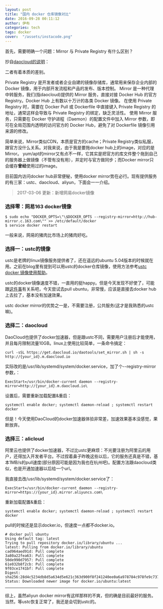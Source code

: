 ```yaml
---
layout: post
title: "国内 docker 仓库镜像对比"
date: 2016-09-28 00:11:12
author: 伊布
categories: tech
tags: docker
cover:  "/assets/instacode.png"
---
```




首先，需要明确一个问题：Mirror 与 Private Registry 有什么区别？

抄自[daocloud的说明](http://docs.daocloud.io/faq/what-is-daocloud-accelerator)：

二者有着本质的差别。

Private Registry 是开发者或者企业自建的镜像存储库，通常用来保存企业内部的 Docker 镜像，用于内部开发流程和产品的发布、版本控制。
Mirror 是一种代理中转服务，我们(指daocloud)提供的 Mirror 服务，直接对接 Docker Hub 的官方 Registry。Docker Hub 上有数以十万计的各类 Docker 镜像。
在使用 Private Registry 时，需要在 Docker Pull 或 Dockerfile 中直接键入 Private Registry 的地址，通常这样会导致与 Private Registry 的绑定，缺乏灵活性。
使用 Mirror 服务，只需要在 Docker 守护进程（Daemon）的配置文件中加入 Mirror 参数，即可在全局范围内透明的访问官方的 Docker Hub，避免了对 Dockerfile 镜像引用来源的修改。

简单来说，Mirror类似CDN，本质是官方的cache；Private Registry类似私服，跟官方没什么关系。对我来说，由于我是要拖docker hub上的image，对应的是Mirror。
yum/apt的mirror又有点不一样，它其实是把官方的库文件整个拖到自己的服务器上做镜像（不管有没有用），并定时与官方做同步；而Docker mirror只会缓存**曾经**使用过的image。

目前国内访问docker hub非常便秘，使用docker mirror势在必行。现有提供服务的有三家：ustc、daocloud、aliyun，下面会一一介绍。

> 2017-03-06 更新：新增网易docker镜像

### 选择零：网易163 docker镜像

```
$ sudo echo "DOCKER_OPTS=\"\$DOCKER_OPTS --registry-mirror=http://hub-mirror.c.163.com\"" >> /etc/default/docker
$ service docker restart
```

一般来说，网易的猪肉比市场上的猪肉好吃。

### 选择一：ustc的镜像

ustc是老牌的linux镜像服务提供者了，还在遥远的ubuntu 5.04版本的时候就在用。之前在blog里有提到可以用ustc的docker仓库镜像，使用方法参考[ustc docker 镜像使用帮助](https://lug.ustc.edu.cn/wiki/mirrors/help/docker)。

ustc的docker镜像速度不错，一直用的挺happy。但是今天发现不好使了，可能跟[这件事](https://servers.blog.ustc.edu.cn/2016/09/mirrors-down-during-raid-rebuilding/)有关系吧，今天尝试去pull ubuntu，非常慢，应该是直接去docker hub上去拉了，基本没有加速效果。

ustc docker mirror的优势之一是，不需要注册，公共服务(这才是我熟悉的ustc嘛)。

### 选择二：daocloud

DaoCloud也提供了docker加速器，但是跟ustc不同，需要用户注册后才能使用，并且每月限制流量10GB。linux上使用比较简单，一条命令搞定：

```
curl -sSL https://get.daocloud.io/daotools/set_mirror.sh | sh -s http://{your_id}.m.daocloud.io
```

实际改的是/usr/lib/systemd/system/docker.service，加了个--registry-mirror参数，：

```
ExecStart=/usr/bin/docker-current daemon --registry-mirror=http://{your_id}.m.daocloud.io\
```

设置后，需要重新加载配置&重启：

```
systemctl enable docker; systemctl daemon-reload ; systemctl restart docker
```

但是！今天使用DaoCloud的docker加速器体验非常差，加速效果基本没感觉，果断放弃。

### 选择三：alicloud

阿里云也提供了docker加速器，不过比ustc更麻烦：不光要注册为阿里云的用户，还得加入开发者平台。不过捏着鼻子昨晚这些以后，它的服务还真是不错，基本1MB/s的pull速度(部分原因可能是因为我也在杭州吧)。配置方法跟daocloud类似，也是开通加速器以后给一个url。

我直接去改/usr/lib/systemd/system/docker.service了：

```
ExecStart=/usr/bin/docker-current daemon --registry-mirror=https://{your_id}.mirror.aliyuncs.com\
```

重新加载配置&重启：

```
systemctl enable docker; systemctl daemon-reload ; systemctl restart docker
```

pull的时候还是显示docker.io，但速度一点都不docker.io。

```
# docker pull ubuntu
Using default tag: latest
Trying to pull repository docker.io/library/ubuntu ...
latest: Pulling from docker.io/library/ubuntu
cad964aed91d: Pull complete
3a80a22fea63: Pull complete
50de990d7957: Pull complete
61e032b8f2cb: Pull complete
9f03ce1741bf: Pull complete
Digest: sha256:28d4c5234db8d5a634d5e621c363d900f8f241240ee0a6a978784c978fe9c737
Status: Downloaded newer image for docker.io/ubuntu:latest
```

----

综上，虽然aliyun docker mirror有这样那样的不爽，但的确是目前最好的服务。当然，等ustc恢复正常了，我还是会切到ustc的。
